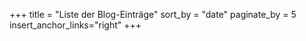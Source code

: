 +++
title = "Liste der Blog-Einträge"
sort_by = "date"
paginate_by = 5
insert_anchor_links="right"
+++

